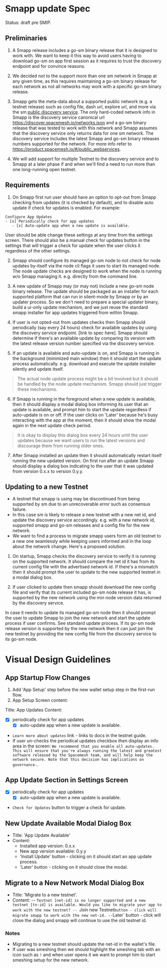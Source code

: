 # Smapp update Spec
Status: draft pre SMIP.

## Preliminaries
1. A Smapp release includes a go-sm binary release that it is designed to work with. We want to keep it this way to avoid users having to download go-sm on app first session as it requires to trust the discovery endpoint and for convince reasons.

2. We decided not to the support more than one sm network in Smapp at any given time, as this requires maintaining a go-sm binary release for each network as not all networks may work with a specific go-sm binary release.

3. Smapp gets the meta-data about a supported public network (e.g. a testnet release) such as config file, dash url, explore url, and more via the sm [public discovery service](https://product.spacemesh.io/#/public_webservices). The only hard-coded network info in Smapp is the discovery service canonical url https://discover.spacemesh.io/networks.json and a go-sm binary release that was tested to work with this network and Smapp assumes that the discovery service only returns data for one sm network. The discovery service includes the latest Smapp and go-sm binary releases numbers supported for the network. For more info refer to https://product.spacemesh.io/#/public_webservices.

4. We will add support for multiple Testnet to the discovery service and to Smapp at a later phase if and when we'll find a need to run more than one long-running open testnet.

## Requirements
1. On Smapp first run user should have an option to opt-out from Smapp checking from updates (it is checked by default), and to disable auto update if check for updates is enabled. For example:

```
Configure App Updates
- [x] Periodically check for app updates
   - [x] Auto-update app when a new update is available.
```

User should be able change these settings at any time from the settings screen. There should also be a manual check for updates button in the settings that will trigger a check for update when the user clicks it regardless of the other settings.

2. Smapp should configure its managed go-sm node to not check for node updates by-itself via the node cli flags it uses to start its managed node. The node update checks are designed to work when the node is running w/o Smapp managing it. e.g. directly from the command line.

3. A new update of Smapp may (or may not) include a new go-sm node binary release. The update should be packaged as an installer for each supported platform that can run in silent-mode by Smapp or by an updater process. So we don't need to prepare a special updater binary, build a ui-only update mechanism, and we just reuse the standard smapp installer for app updates triggered from within Smapp.

4. If user is not opted-out from updates checks then Smapp should periodically (say every 24 hours) check for available updates by using the discovery service endpoint. [link to spec here]. Smapp should determine if there's an available update by comparing its version with the latest release version number specified via the discovery service.

5. If an update is available and auto-update is on, and Smapp is running in the background (minimized main window) then it should start the update process automatically. e.g. download and execute the update installer silently and update itself.

> The actual node update process might be a bit involved but it should be handled by the node update mechanism. Smapp should just trigger these mechanisms.

6. If Smapp is running in the foreground when a new update is available, then it should display a modal dialog box informing its user that an update is available, and prompt him to start the update regardless if auto-update is on or off. If the user clicks on 'Later' because he's busy interacting with the app at the moment, then it should show the modal again in the next update check period.

> It is okay to display this dialog box every 24 hours until the user updates because we want users to run the latest versions and discourage them from running older ones.

7. After Smapp installed an update then it should automatically restart itself running the new updated version. On first run after an update Smapp should display a dialog box indicating to the user that it was updated from version 0.x.x to version 0.y.y.

## Updating to a new Testnet
- A testnet that smapp is using may be discontinued from being supported by sm due to an unrecoverable error such as consensus failure.
- In this case sm is likely to release a new testnet with a new net id, and update the discovery service accordingly. e.g. with a new network id, supported smapp and go-sm  releases and a config file for the new network.
- We want to find a process to migrate smapp users form an old testnet to a new one seamlessly while keeping users informed and in the loop about the network change. Here's a proposed solution.

1. On startup, Smapp checks the discovery service to verify it is running on the supported network. It should compare the net id it has from its current config file with the advertised network id. If there's a mismatch then it should prompt the user to update to the new supported testnet in a modal dialog box.

2. If user clicked to update then smapp should download the new config file and verify that its current included go-sm node release it has, is supported by the new network using the min node version data returned by the discovery service.

In case it needs to update its managed go-sm node then it should prompt the user to update Smapp to join the new network and start the update process if user confirms. See standard update process. If its go-sm node release version is supported by the new network then it can just join the new testnet by providing the new config file from the discovery service to its go-sm node.


# Visual Design Guidelines

## App Startup Flow Changes
1. Add 'App Setup' step before the new wallet setup step in the first-run flow.
2. App Setup Screen content:

Title: App Updates
Content:

- [x] periodically check for app updates
   - [x] auto-update app when a new update is available.

- `Learn more about updates` link - links to docs in the testnet guide.
- If user un-checks the periodical updates checkbox then display an info area in the screen:  `We recommend that you enable all auto-updates. This will ensure that you're always running the latest and greatest software released by the Spacemesh team, and will help keep the network secure. Note that this decision has implications on governance.`.


## App Update Section in Settings Screen

- [x] periodically check for app updates
   - [x] auto-update app when a new update is available.

- `Check for Updates` button to trigger a check for update.

## New Update Available Modal Dialog Box
- Title: 'App Update Available'
- Content:
  - Installed app version: 0.x.x
  - New app version available: 0.y.y
  - 'Install Update' button - clicking on it should start an app update process.
  - 'Later' button - clicking on it should close the modal.

## Migrate to a New Network Modal Dialog Box
- Title: 'Migrate to a new testnet'.
- Content:
   -- `Testnet [net-id] is no longer supported and a new testnet [tn-id] is available. Would you like to migrate your app to work with the new testnet?
   -- `Join new Testnet` button - click will migrate smapp to work with the new net-id.
   -- `Later` button - click will close the dialog and smapp will continue to use the old testnet id.

### Notes
- Migrating to a new testnet should update the net-id in the wallet's file.
- If user was smeshing then we should highlight the smeshing tab with an icon such as `!` and when user opens it we want to prompt him to start smeshing setup for the new network.
